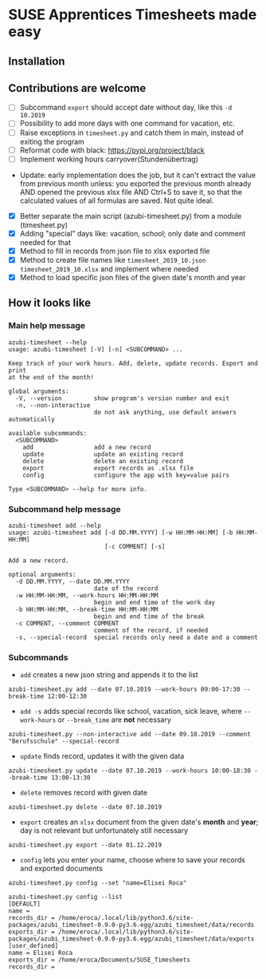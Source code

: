 # SUSE Apprentices Timesheets made easy

## Installation

## Contributions are welcome
   + [ ] Subcommand `export` should accept date without day, like this `-d 10.2019`
   + [ ] Possibility to add more days with one command for vacation, etc.
   + [ ] Raise exceptions in `timesheet.py` and catch them in main, instead of exiting the program
   + [ ] Reformat code with black: https://pypi.org/project/black
   + [ ] Implement working hours carryover(Stundenübertrag)
   + Update: early implementation does the job, but it can't extract the value from previous month unless:
      you exported the previous month already AND opened the previous xlsx file AND Ctrl+S to save it,
      so that the calculated values of all formulas are saved. Not quite ideal.
   + [x] Better separate the main script (azubi-timesheet.py) from a module (timesheet.py)
   + [x] Adding "special" days like: vacation, school; only date and comment needed for that
   + [x] Method to fill in records from json file to xlsx exported file
   + [x] Method to create file names like `timesheet_2019_10.json` `timesheet_2019_10.xlsx` and implement where needed
   + [x] Method to load specific json files of the given date's month and year

## How it looks like
### Main help message
```
azubi-timesheet --help
usage: azubi-timesheet [-V] [-n] <SUBCOMMAND> ...

Keep track of your work hours. Add, delete, update records. Export and print
at the end of the month!

global arguments:
  -V, --version         show program's version number and exit
  -n, --non-interactive
                        do not ask anything, use default answers automatically

available subcommands:
  <SUBCOMMAND>
    add                 add a new record
    update              update an existing record
    delete              delete an existing record
    export              export records as .xlsx file
    config              configure the app with key=value pairs

Type <SUBCOMMAND> --help for more info.
```
### Subcommand help message
```
azubi-timesheet add --help
usage: azubi-timesheet add [-d DD.MM.YYYY] [-w HH:MM-HH:MM] [-b HH:MM-HH:MM]
                           [-c COMMENT] [-s]

Add a new record.

optional arguments:
  -d DD.MM.YYYY, --date DD.MM.YYYY
                        date of the record
  -w HH:MM-HH:MM, --work-hours HH:MM-HH:MM
                        begin and end time of the work day
  -b HH:MM-HH:MM, --break-time HH:MM-HH:MM
                        begin and end time of the break
  -c COMMENT, --comment COMMENT
                        comment of the record, if needed
  -s, --special-record  special records only need a date and a comment
```
### Subcommands
+ `add` creates a new json string and appends it to the list
```
azubi-timesheet.py add --date 07.10.2019 --work-hours 09:00-17:30 --break-time 12:00-12:30
```
+ `add -s` adds special records like school, vacation, sick leave, where `--work-hours` or `--break_time` are **not** necessary
```
azubi-timesheet.py --non-interactive add --date 09.10.2019 --comment "Berufsschule" --special-record
```
+ `update` finds record, updates it with the given data
```
azubi-timesheet.py update --date 07.10.2019 --work-hours 10:00-18:30 --break-time 13:00-13:30
```
+ `delete` removes record with given date
```
azubi-timesheet.py delete --date 07.10.2019
```
+ `export` creates an `xlsx` document from the given date's **month** and **year**; day is not relevant but unfortunately still necessary
```
azubi-timesheet.py export --date 01.12.2019
```
+ `config` lets you enter your name, choose where to save your records and exported documents
```
azubi-timesheet.py config --set "name=Elisei Roca"
```
```
azubi-timesheet.py config --list
[DEFAULT]
name =
records_dir = /home/eroca/.local/lib/python3.6/site-packages/azubi_timesheet-0.9.0-py3.6.egg/azubi_timesheet/data/records
exports_dir = /home/eroca/.local/lib/python3.6/site-packages/azubi_timesheet-0.9.0-py3.6.egg/azubi_timesheet/data/exports
[user_defined]
name = Elisei Roca
exports_dir = /home/eroca/Documents/SUSE_Timesheets
records_dir =
```
